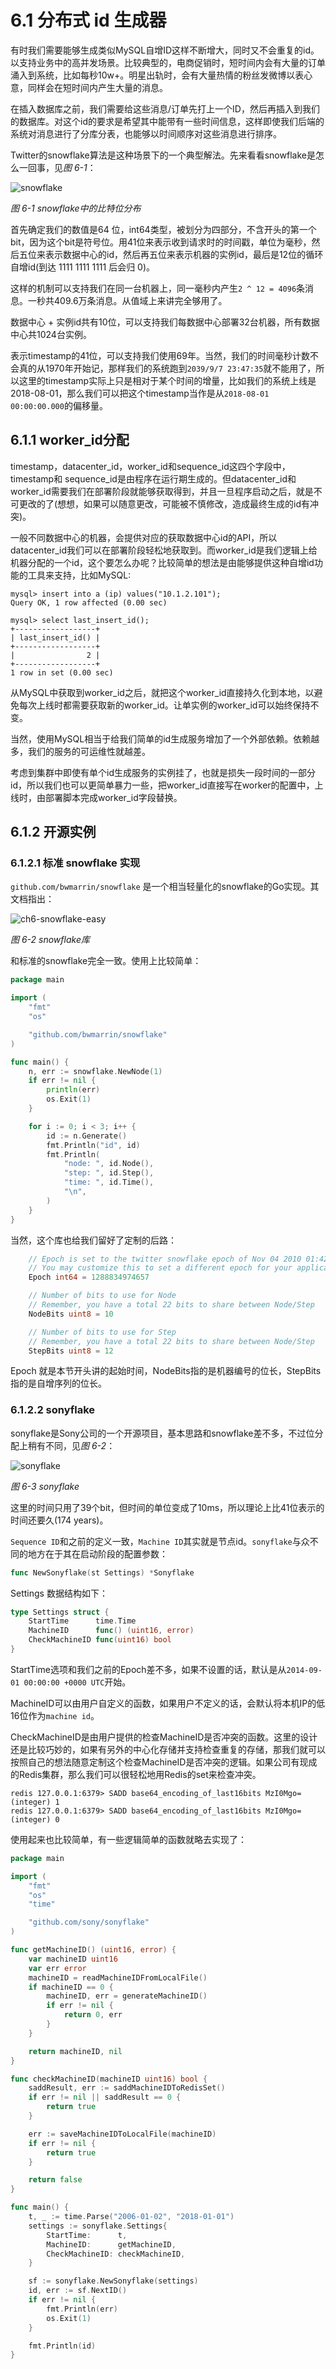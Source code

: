# 6.1 分布式 id 生成器

有时我们需要能够生成类似MySQL自增ID这样不断增大，同时又不会重复的id。以支持业务中的高并发场景。比较典型的，电商促销时，短时间内会有大量的订单涌入到系统，比如每秒10w+。明星出轨时，会有大量热情的粉丝发微博以表心意，同样会在短时间内产生大量的消息。

在插入数据库之前，我们需要给这些消息/订单先打上一个ID，然后再插入到我们的数据库。对这个id的要求是希望其中能带有一些时间信息，这样即使我们后端的系统对消息进行了分库分表，也能够以时间顺序对这些消息进行排序。

Twitter的snowflake算法是这种场景下的一个典型解法。先来看看snowflake是怎么一回事，见*图 6-1*：

![snowflake](../images/ch6-snowflake.png)

*图 6-1 snowflake中的比特位分布*

首先确定我们的数值是64 位，int64类型，被划分为四部分，不含开头的第一个bit，因为这个bit是符号位。用41位来表示收到请求时的时间戳，单位为毫秒，然后五位来表示数据中心的id，然后再五位来表示机器的实例id，最后是12位的循环自增id(到达 1111 1111 1111 后会归 0)。

这样的机制可以支持我们在同一台机器上，同一毫秒内产生`2 ^ 12 = 4096`条消息。一秒共409.6万条消息。从值域上来讲完全够用了。

数据中心 + 实例id共有10位，可以支持我们每数据中心部署32台机器，所有数据中心共1024台实例。

表示timestamp的41位，可以支持我们使用69年。当然，我们的时间毫秒计数不会真的从1970年开始记，那样我们的系统跑到`2039/9/7 23:47:35`就不能用了，所以这里的timestamp实际上只是相对于某个时间的增量，比如我们的系统上线是2018-08-01，那么我们可以把这个timestamp当作是从`2018-08-01 00:00:00.000`的偏移量。

## 6.1.1 worker_id分配

timestamp，datacenter_id，worker_id和sequence_id这四个字段中，timestamp和 sequence_id是由程序在运行期生成的。但datacenter_id和worker_id需要我们在部署阶段就能够获取得到，并且一旦程序启动之后，就是不可更改的了(想想，如果可以随意更改，可能被不慎修改，造成最终生成的id有冲突)。

一般不同数据中心的机器，会提供对应的获取数据中心id的API，所以datacenter_id我们可以在部署阶段轻松地获取到。而worker_id是我们逻辑上给机器分配的一个id，这个要怎么办呢？比较简单的想法是由能够提供这种自增id功能的工具来支持，比如MySQL:

```shell
mysql> insert into a (ip) values("10.1.2.101");
Query OK, 1 row affected (0.00 sec)

mysql> select last_insert_id();
+------------------+
| last_insert_id() |
+------------------+
|                2 |
+------------------+
1 row in set (0.00 sec)
```

从MySQL中获取到worker_id之后，就把这个worker_id直接持久化到本地，以避免每次上线时都需要获取新的worker_id。让单实例的worker_id可以始终保持不变。

当然，使用MySQL相当于给我们简单的id生成服务增加了一个外部依赖。依赖越多，我们的服务的可运维性就越差。

考虑到集群中即使有单个id生成服务的实例挂了，也就是损失一段时间的一部分id，所以我们也可以更简单暴力一些，把worker_id直接写在worker的配置中，上线时，由部署脚本完成worker_id字段替换。

## 6.1.2 开源实例

### 6.1.2.1 标准 snowflake 实现

`github.com/bwmarrin/snowflake` 是一个相当轻量化的snowflake的Go实现。其文档指出：

![ch6-snowflake-easy](../images/ch6-snowflake-easy.png)

*图 6-2 snowflake库*

和标准的snowflake完全一致。使用上比较简单：

```go
package main

import (
	"fmt"
	"os"

	"github.com/bwmarrin/snowflake"
)

func main() {
	n, err := snowflake.NewNode(1)
	if err != nil {
		println(err)
		os.Exit(1)
	}

	for i := 0; i < 3; i++ {
		id := n.Generate()
		fmt.Println("id", id)
		fmt.Println(
			"node: ", id.Node(),
			"step: ", id.Step(),
			"time: ", id.Time(),
			"\n",
		)
	}
}
```

当然，这个库也给我们留好了定制的后路：

```go
	// Epoch is set to the twitter snowflake epoch of Nov 04 2010 01:42:54 UTC
	// You may customize this to set a different epoch for your application.
	Epoch int64 = 1288834974657

	// Number of bits to use for Node
	// Remember, you have a total 22 bits to share between Node/Step
	NodeBits uint8 = 10

	// Number of bits to use for Step
	// Remember, you have a total 22 bits to share between Node/Step
	StepBits uint8 = 12
```

Epoch 就是本节开头讲的起始时间，NodeBits指的是机器编号的位长，StepBits指的是自增序列的位长。

### 6.1.2.2 sonyflake

sonyflake是Sony公司的一个开源项目，基本思路和snowflake差不多，不过位分配上稍有不同，见*图 6-2*：

![sonyflake](../images/ch6-snoyflake.png)

*图 6-3 sonyflake*

这里的时间只用了39个bit，但时间的单位变成了10ms，所以理论上比41位表示的时间还要久(174 years)。

`Sequence ID`和之前的定义一致，`Machine ID`其实就是节点id。`sonyflake`与众不同的地方在于其在启动阶段的配置参数：

```go
func NewSonyflake(st Settings) *Sonyflake
```

Settings 数据结构如下：

```go
type Settings struct {
	StartTime      time.Time
	MachineID      func() (uint16, error)
	CheckMachineID func(uint16) bool
}
```

StartTime选项和我们之前的Epoch差不多，如果不设置的话，默认是从`2014-09-01 00:00:00 +0000 UTC`开始。

MachineID可以由用户自定义的函数，如果用户不定义的话，会默认将本机IP的低16位作为`machine id`。

CheckMachineID是由用户提供的检查MachineID是否冲突的函数。这里的设计还是比较巧妙的，如果有另外的中心化存储并支持检查重复的存储，那我们就可以按照自己的想法随意定制这个检查MachineID是否冲突的逻辑。如果公司有现成的Redis集群，那么我们可以很轻松地用Redis的set来检查冲突。

```shell
redis 127.0.0.1:6379> SADD base64_encoding_of_last16bits MzI0Mgo=
(integer) 1
redis 127.0.0.1:6379> SADD base64_encoding_of_last16bits MzI0Mgo=
(integer) 0
```

使用起来也比较简单，有一些逻辑简单的函数就略去实现了：

```go
package main

import (
	"fmt"
	"os"
	"time"

	"github.com/sony/sonyflake"
)

func getMachineID() (uint16, error) {
	var machineID uint16
	var err error
	machineID = readMachineIDFromLocalFile()
	if machineID == 0 {
		machineID, err = generateMachineID()
		if err != nil {
			return 0, err
		}
	}

	return machineID, nil
}

func checkMachineID(machineID uint16) bool {
	saddResult, err := saddMachineIDToRedisSet()
	if err != nil || saddResult == 0 {
		return true
	}

	err := saveMachineIDToLocalFile(machineID)
	if err != nil {
		return true
	}

	return false
}

func main() {
	t, _ := time.Parse("2006-01-02", "2018-01-01")
	settings := sonyflake.Settings{
		StartTime:      t,
		MachineID:      getMachineID,
		CheckMachineID: checkMachineID,
	}

	sf := sonyflake.NewSonyflake(settings)
	id, err := sf.NextID()
	if err != nil {
		fmt.Println(err)
		os.Exit(1)
	}

	fmt.Println(id)
}
```
